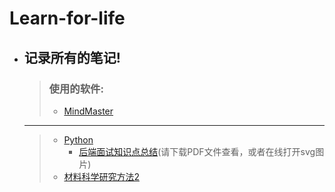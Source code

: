 # Learn-for-life

- ## 记录所有的笔记!
  >### 使用的软件:   
  >- [MindMaster](https://www.edrawsoft.com/mindmaster/)   

  ---

  >- [Python](https://github.com/AYiXi/Learn-for-life/tree/master/Python)
  >	  - [后端面试知识点总结](https://github.com/AYiXi/Learn-for-life/tree/master/Python/Python%20Interview(Backend))(请下载PDF文件查看，或者在线打开svg图片)
  >- [材料科学研究方法2](https://github.com/AYiXi/Learn-for-life/tree/master/%E6%9D%90%E6%96%99%E7%A7%91%E5%AD%A6%E7%A0%94%E7%A9%B6%E6%96%B9%E6%B3%952)
